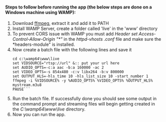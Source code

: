 #### Steps to follow before running the app (the below steps are done on a Windows machine using WAMP):
1. Download [ffmpeg](https://www.ffmpeg.org/download.html), extract it and add it to PATH
2. Install WAMP Server, create a folder called 'live' in the 'www' directory
3. To prevent CORS issue with WAMP you must add *Header set Access-Control-Allow-Origin "\*"* in the *httpd-vhosts
.conf* file and make sure the *headers-module" is installed.
4. Now create a batch file with the following lines and save it
    ```shell script
   cd c:\wamp64\www\live
   set VIDSOURCE="rtsp://url" &:: put your url here  
   set AUDIO_OPTS=-c:a aac -b:a 160000 -ac 2  
   set VIDEO_OPTS=-s 854x480 -c:v libx264 -b:v 800000  
   set OUTPUT_HLS=-hls_time 10 -hls_list_size 10 -start_number 1  
   ffmpeg -i %VIDSOURCE% -y %AUDIO_OPTS% %VIDEO_OPTS% %OUTPUT_HLS% mystream.m3u8  
   PAUSE```
 5. Run the batch file. If successfully done you should see some output in the command prompt and streaming files will
  begin getting created in the *C:\wamp64\www\live* directory.
 6. Now you can run the app.

